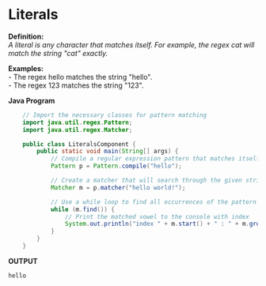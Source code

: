 # Literals

**Definition:**  <br>
    *A literal is any character that matches itself. For example, the regex cat will match the string "cat" exactly.*

**Examples:** <br>
    - The regex hello matches the string "hello". <br>
    - The regex 123 matches the string "123".

**Java Program**
``` Java
    // Import the necessary classes for pattern matching
    import java.util.regex.Pattern;
    import java.util.regex.Matcher;

    public class LiteralsComponent {
        public static void main(String[] args) {
            // Compile a regular expression pattern that matches itself.
            Pattern p = Pattern.compile("hello");

            // Create a matcher that will search through the given string
            Matcher m = p.matcher("hello world!");

            // Use a while loop to find all occurrences of the pattern in the string
            while (m.find()) {
                // Print the matched vowel to the console with index
                System.out.println("index " + m.start() + " : " + m.group());
            }
        }
    }
```
**OUTPUT**
``` 
hello
```